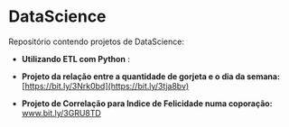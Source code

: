# DataScience
Repositório contendo projetos de DataScience:

- **Utilizando ETL com Python** :

- **Projeto da relação entre a quantidade de gorjeta e o dia da semana:** [https://bit.ly/3Nrk0bd](https://bit.ly/3tja8bv)

- **Projeto de Correlação para Indice de Felicidade numa coporação:**
www.bit.ly/3GRU8TD
